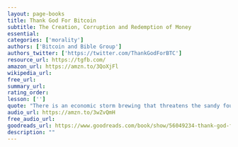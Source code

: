 ```yaml
---
layout: page-books
title: Thank God For Bitcoin
subtitle: The Creation, Corruption and Redemption of Money
essential: 
categories: ['morality']
authors: ['Bitcoin and Bible Group']
authors_twitter: ['https://twitter.com/ThankGodForBTC']
resource_url: https://tgfb.com/
amazon_url: https://amzn.to/3QoXjFl
wikipedia_url: 
free_url: 
summary_url: 
rating_order: 
lesson: ['']
quote: "There is an economic storm brewing that threatens the sandy foundations of our monetary system."
audio_url: https://amzn.to/3wZvQmH
free_audio_url: 
goodreads_url: https://www.goodreads.com/book/show/56049234-thank-god-for-bitcoin
description: ""
---
```

